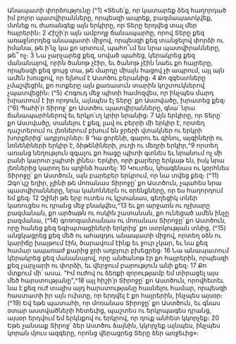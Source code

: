 
Անապատի փորձությունը
(^1) «Տեսե՛ք, որ կատարեք ձեզ հաղորդած իմ բոլոր պատվիրանները, որպեսզի ապրեք, բազմապատկվեք, մտնեք ու
ժառանգեք այն երկիրը, որ Տերը երդվեց տալ մեր հայրերին։ 2 Հիշի՛ր այն ամբողջ ճանապարհը, որով Տերը քեզ
առաջնորդեց անապատի միջով, որպեսզի քեզ տանջելով փորձի ու իմանա, թե ի՛նչ կա քո սրտում, պահո՞ւմ ես նրա
պատվիրանները, թե՞ ոչ։ 3 Նա չարչարեց քեզ, սոված պահեց, կերակրեց քեզ մանանայով, որին ծանոթ չէիր, եւ ծանոթ
չէին նաեւ քո հայրերը, որպեսզի քեզ ցույց տա, թե մարդը միայն հացով չի ապրում, այլ այն ամեն խոսքով, որ ելնում է
Աստծու բերանից։ 4 Քո զգեստները չմաշվեցին, քո ոտքերը այն քառասուն տարին կոշտուկներով չպատվեցին։
(^5) Հոգուդ մեջ պիտի համոզվես, որ ինչպես մարդ խրատում է իր որդուն, այնպես էլ Տերը՝ քո Աստվածը, խրատեց քեզ։
(^6) Պահի՛ր Տիրոջ՝ քո Աստծու պատվիրանները, գնա՛ նրա ճանապարհներով եւ երկյո՛ւղ կրիր նրանից։ 7 Այն երկիրը, որ
Տերը՝ քո Աստվածը, տանելու է քեզ, լավ ու բերրի մի երկիր է, որտեղ դաշտերում ու լեռներում բխում են ջրերի վտակներ
ու երկրի խորքերից՝ աղբյուրներ։ 8 Դա ցորենի, գարու եւ գինու, այգիների ու նռնենիների երկիր է, ձիթենիների, յուղի ու
մեղրի երկիր,^9 որտեղ առանց նեղություն զգալու քո հացը պիտի գտնես եւ նրանում ոչ մի բանի կարոտ չպիտի լինես։
Երկիր, որի քարերը երկաթ են, իսկ նրա լեռներից կարող ես պղինձ հատել։ 10 Կուտես, կհագենաս ու կօրհնես Տիրոջը՝ քո
Աստծուն, այն բարեբեր երկրում, որ նա տվեց քեզ։
(^11) Զգո՛ւյշ եղիր, չլինի թե մոռանաս Տիրոջը՝ քո Աստծուն, չպահես նրա պատվիրանները, նրա կանոններն ու
օրենքները, որ ես հաղորդում եմ քեզ։ 12 Չլինի թե երբ ուտես ու կշտանաս, գեղեցիկ տներ կառուցես ու դրանց մեջ
բնակվես,^13 եւ քո արջառն ու ոչխարը բազմանան, քո արծաթն ու ոսկին շատանան, քո ունեցած ամեն ինչը բազմանա,
(^14) գոռոզամտանաս ու մոռանաս Տիրոջը՝ քո Աստծուն, որը հանեց քեզ եգիպտացիների երկրից՝ քո ստրկության տնից,
(^15) անցկացրեց քեզ մեծ ու ահազդու անապատի միջով, որտեղ օձն ու կարիճը խայթում էին, ծարավում էինք եւ ջուր չկար,
եւ նա քեզ համար ապառաժ քարից ջրի աղբյուր բխեցրեց։ 16 Նա անապատում կերակրեց քեզ մանանայով, որը անծանոթ
էր քո հայրերին, որպեսզի քեզ չարչարի ու փորձի, եւ վերջում բարություն անի քեզ։ 17 Քո մտքում մի՛ ասա. “Իմ ուժով ու
ձեռքի զորությամբ եմ տիրացել այս մեծ հարստությանը”,^18 այլ հիշի՛ր Տիրոջը՝ քո Աստծուն, որովհետեւ նա է քեզ ուժ
տալիս այդ հարստությանը հասնելու համար, որպեսզի հաստատի իր այն ուխտը, որ երդվել է քո հայրերին, ինչպես
այսօր։
(^19) Եվ եթե պատահի, որ մոռանաս Տիրոջը՝ քո Աստծուն, եւ գնաս օտար աստվածների հետեւից, պաշտես ու
երկրպագես դրանց, այսօր երդվում եմ երկնքով ու երկրով, որ դուք անհետ կկորչեք։ 20 Եթե չանսաք Տիրոջ՝ ձեր Աստծու
ձայնին, կկորչեք այնպես, ինչպես կորան մյուս ազգերը, որոնց վերացրեց Տերը ձեր առջեւից»։

